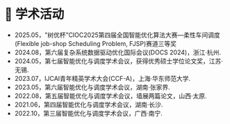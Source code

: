 <h1>🏨 学术活动</h1>
<ul>
    <li>
        2025.05，"树优杯”CIOC2025第四届全国智能优化算法大赛—柔性车间调度(Flexible job-shop Scheduling Problem, FJSP)赛道三等奖
    </li>    
    <li>
        2024.08，第六届复杂系统数据驱动优化国际会议(DOCS 2024)，浙江·杭州.
    </li>
    <li>
        2024.05，第七届智能优化与调度学术会议，获得优秀硕士学位论文奖，江苏·无锡.
    </li>
    <li>
        2023.07，IJCAI青年精英学术大会(CCF-A)，上海·华东师范大学.
    </li>
    <li>
        2023.05，第六届智能优化与调度学术会议，湖南·张家界.
    </li>
    <li>
        2022.08，第五届智能优化与调度学术会议，墙展两篇论文，山西·太原.
    </li>
    <li>
        2021.06，第四届智能优化与调度学术会议，湖南·长沙.  
    </li>
    <li>
        2022.10，第三届智能优化与调度学术会议，广西·南宁.
    </li>
</ul>



